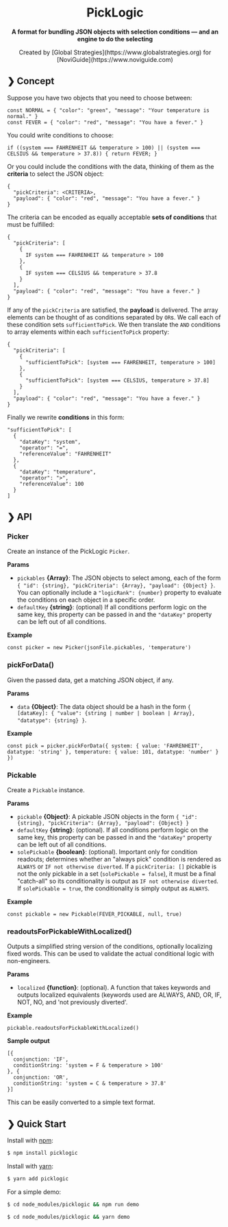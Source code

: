 <h1 align="center">PickLogic</h1>

<p align="center">
<b>A format for bundling JSON objects with selection conditions — and an engine to do the selecting</b>
<br>
</p>
<p align="center">
Created by [Global Strategies](https://www.globalstrategies.org) for [NoviGuide](https://www.noviguide.com)
<br>
</p>

## ❯ Concept
Suppose you have two objects that you need to choose between:

    const NORMAL = { "color": "green", "message": "Your temperature is normal." }
    const FEVER = { "color": "red", "message": "You have a fever." }
You could write conditions to choose:

`if ((system === FAHRENHEIT && temperature > 100) || (system === CELSIUS && temperature > 37.8)) { return FEVER; }`

Or you could include the conditions with the data, thinking of them as the **criteria** to select the JSON object:

    {
      "pickCriteria": <CRITERIA>,
      "payload": { "color": "red", "message": "You have a fever." }
    }
The criteria can be encoded as equally acceptable **sets of conditions** that must be fulfilled:

    {
      "pickCriteria": [
        {
          IF system === FAHRENHEIT && temperature > 100
        },
        {
          IF system === CELSIUS && temperature > 37.8
        }
      ],
      "payload": { "color": "red", "message": "You have a fever." }
    }
If any of the `pickCriteria`  are satisfied, the **payload** is delivered. The array elements can be thought of as conditions separated by `OR`s. We call each of these condition sets `sufficientToPick`.  We then translate the `AND` conditions to array elements within each `sufficientToPick` property:


    {
      "pickCriteria": [
        {
          "sufficientToPick": [system === FAHRENHEIT, temperature > 100]
        },
        {
          "sufficientToPick": [system === CELSIUS, temperature > 37.8]
        }
      ],
      "payload": { "color": "red", "message": "You have a fever." }
    }
Finally we rewrite **conditions** in this form:


    "sufficientToPick": [
      {
        "dataKey": "system",
        "operator": "=",
        "referenceValue": "FAHRENHEIT"
      },
      {
        "dataKey": "temperature",
        "operator": ">",
        "referenceValue": 100
      }
    ]

## ❯ API
### Picker
Create an instance of the PickLogic `Picker`.

**Params**

* `pickables` **{Array}**: The JSON objects to select among, each of the form `{ "id": {string}, "pickCriteria": {Array}, "payload": {Object} }`. You can optionally include a `"logicRank": {number}` property to evaluate the conditions on each object in a specific order.
* `defaultKey` **{string}**: (optional) If all conditions perform logic on the same key, this property can be passed in and the `"dataKey"` property can be left out of all conditions.

**Example**

`const picker = new Picker(jsonFile.pickables, 'temperature')`

### pickForData()
Given the passed data, get a matching JSON object, if any.

**Params**

* `data` **{Object}**: The data object should be a hash in the form `{ [dataKey]: { "value": {string | number | boolean | Array}, "datatype": {string} }`.

**Example**

`const pick = picker.pickForData({ system: { value: 'FAHRENHEIT', datatype: 'string' }, temperature: { value: 101, datatype: 'number' } })`

### Pickable
Create a `Pickable` instance.

**Params**

* `pickable` **{Object}**: A pickable JSON objects in the form `{ "id": {string}, "pickCriteria": {Array}, "payload": {Object} }`
* `defaultKey` **{string}**: (optional). If all conditions perform logic on the same key, this property can be passed in and the `"dataKey"` property can be left out of all conditions.
* `solePickable` **{boolean}**: (optional). Important only for condition readouts; determines whether an "always pick" condition is rendered as `ALWAYS` or `IF not otherwise diverted`. If a `pickCriteria: []` pickable is not the only pickable in a set (`solePickable = false`), it must be a final "catch-all" so its conditionality is output as `IF not otherwise diverted`. If `solePickable = true`, the conditionality is simply output as `ALWAYS`.

**Example**

`const pickable = new Pickable(FEVER_PICKABLE, null, true)`

### readoutsForPickableWithLocalized()
Outputs a simplified string version of the conditions, optionally localizing fixed words. This can be used to validate the actual conditional logic with non-engineers.

**Params**

* `localized` **{function}**: (optional). A function that takes keywords and outputs localized equivalents (keywords used are ALWAYS, AND, OR, IF, NOT, NO, and 'not previously diverted'.

**Example**

`pickable.readoutsForPickableWithLocalized()`

**Sample output**

    [{ 
      conjunction: 'IF',
      conditionString: 'system = F & temperature > 100'
    }, {
      conjunction: 'OR',
      conditionString: 'system = C & temperature > 37.8'
    }]
This can be easily converted to a simple text format.
## ❯ Quick Start
Install with [npm](https://www.npmjs.com/):

```sh
$ npm install picklogic
```
Install with [yarn](https://yarnpkg.com/en/):

```sh
$ yarn add picklogic
```
For a simple demo:
```sh
$ cd node_modules/picklogic && npm run demo 
```
```sh
$ cd node_modules/picklogic && yarn demo 
```